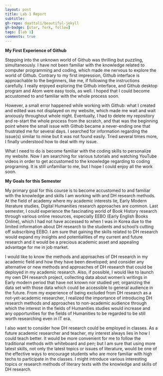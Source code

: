 ```yaml
---
layout: post
title: Lab 1 Report
subtitle:
gh-repo: daattali/beautiful-jekyll
gh-badge: [star, fork, follow]
tags: [lab 1]
comments: true
---
```


**My First Experience of Github**

  Stepping into the unknown world of Github was thrilling but puzzling, simultaneously. I have not been familiar with the knowledge related to computer programming and coding, which made me nervous to explore the world of Github. Contrary to my first impression, Github interface is approachable to the beginners, like me, if following the instructions carefully. I really enjoyed exploring the Github interface, and Github desktop program and Atom were easy tools, as well. I hoped that I could become accustomed to and familiar with the whole process soon.

  However, a small error happened while working with Github: what I created and edited was not displayed on my website, which made me wait and wait anxiously throughout whole night. Eventually, I had to delete my repository and re-start the whole process from the scratch, and that was the beginning point where the small issue with Github became a never-ending one that frustrated me for several days. I searched for information regarding the issue(s) similar to mine but it was not found easily. Tried several times more, I finally understood how to deal with my issue.

  What I need to do is become familiar with the coding skills to personalize my website. Now I am searching for various tutorials and watching YouTube videos in order to get accustomed to the knowledge regarding to coding programing. It is still unfamiliar to me, but I hope I could enjoy all the work soon.



**My Goals for this Semester**

  My primary goal for this course is to become accustomed to and familiar with the knowledge and skills I am working with and DH research methods. At the field of academy where my academic interests lie, Early Modern literature studies, Digital Humanities research approaches are common. Last semester, I could experience the fascinating world of Book History research through various online resources, especially EEBO (Early English Books Online), which I had not have accessed to when I was in Korea due to the limited information about DH research to the students and school’s cutting off subscribing EEBO. I am sure that gaining the skills related to DH research would expand my insights and potentialities of my current and future research and it would be a precious academic asset and appealing advantage for me in job market.

  I would like to know the methods and approaches of DH research in my academic field and how they have been developed; and consider any alternative or new methods and approaches of DH research that could be deployed in my academic research. Also, if possible, I would like to launch my own DH research project, collecting data about women’s writings in Early modern period that have not known nor studied yet; organizing the data set with those data which could be accessible to general audience in the future. From my experience of being excluded from DH research as a not-yet-academic researcher, I realized the importance of introducing DH research methods and approaches to non-academic audience through which the interest in the fields of Humanities studies would increase and any opportunities for the fields of Humanities to be regarded to be still worth researching even in IT era.

  I also want to consider how DH research could be employed in classes. As a future academic researcher and teacher, my interest always lies in how I could teach better. It would be more convenient for me to follow the traditional methods with whiteboard and pen; but I am sure that using more latest skills, not only the latest topics or issues of literature, would be one of the effective ways to encourage students who are more familiar with high techs to participate in the classes. I might introduce various interesting topics or research methods of literary texts with the knowledge and skills of DH research.
